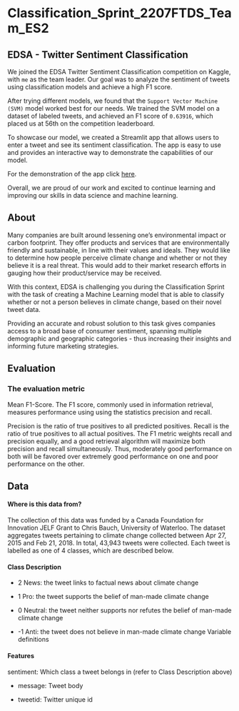 # Classification_Sprint_2207FTDS_Team_ES2 #
## EDSA - Twitter Sentiment Classification ##
We joined the EDSA Twitter Sentiment Classification competition on Kaggle, with `me` as the team leader. Our goal was to analyze the sentiment of tweets using classification models and achieve a high F1 score.

After trying different models, we found that the `Support Vector Machine (SVM)` model worked best for our needs. We trained the SVM model on a dataset of labeled tweets, and achieved an F1 score of `0.63916`, which placed us at 56th on the competition leaderboard.

To showcase our model, we created a Streamlit app that allows users to enter a tweet and see its sentiment classification. The app is easy to use and provides an interactive way to demonstrate the capabilities of our model. 

For the demonstration of the app click [here]("https://github.com/LPTsilo/classification-predict-streamlit-template").

Overall, we are proud of our work and excited to continue learning and improving our skills in data science and machine learning.

## About ##
Many companies are built around lessening one’s environmental impact or carbon footprint. They offer products and services that are environmentally friendly and sustainable, in line with their values and ideals. They would like to determine how people perceive climate change and whether or not they believe it is a real threat. This would add to their market research efforts in gauging how their product/service may be received.

With this context, EDSA is challenging you during the Classification Sprint with the task of creating a Machine Learning model that is able to classify whether or not a person believes in climate change, based on their novel tweet data.

Providing an accurate and robust solution to this task gives companies access to a broad base of consumer sentiment, spanning multiple demographic and geographic categories - thus increasing their insights and informing future marketing strategies.
## Evaluation
### The evaluation metric ###
Mean F1-Score. The F1 score, commonly used in information retrieval, measures performance using using the statistics precision and recall.

Precision is the ratio of true positives to all predicted positives. Recall is the ratio of true positives to all actual positives.
The F1 metric weights recall and precision equally, and a good retrieval algorithm will maximize both precision and recall simultaneously. Thus, moderately good performance on both will be favored over extremely good performance on one and poor performance on the other.
## Data ##
#### Where is this data from?
The collection of this data was funded by a Canada Foundation for Innovation JELF Grant to Chris Bauch, University of Waterloo. The dataset aggregates tweets pertaining to climate change collected between Apr 27, 2015 and Feb 21, 2018. In total, 43,943 tweets were collected. Each tweet is labelled as one of 4 classes, which are described below.

#### Class Description

- 2 News: the tweet links to factual news about climate change

 - 1 Pro: the tweet supports the belief of man-made climate change

- 0 Neutral: the tweet neither supports nor refutes the belief of man-made climate change

- -1 Anti: the tweet does not believe in man-made climate change Variable definitions

#### Features

sentiment: Which class a tweet belongs in (refer to Class Description above)

- message: Tweet body

- tweetid: Twitter unique id








